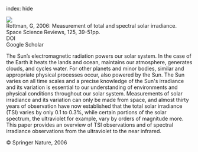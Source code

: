 index: hide

<div class="Citation">
    <div class="Citation-thumb CitationThumb-linked"  data-href="https://doi.org/10.1007/s11214-006-9045-6">
      <img src="https://static.claimspace.cloud/climate-study-static/refs/thumbs/8/Rottman_2006-thumb.png" />
    </div>

  <div class="Citation-body">
    <div class="Citation-text">Rottman, G, 2006: Measurement of total and spectral solar irradiance. <span class="Article-journal">Space Science Reviews, </span><span class="Article-volume">125, </span>39-51pp.</div>
    <div class="Citation-links">
      <div class="CitationLink" data-href="https://doi.org/10.1007/s11214-006-9045-6">
        <div class="CitationLink-icon CitationLink-Doi"></div>
        <div class="CitationLink-text">DOI</div>
      </div>
      <div class="CitationLink" data-href="https://scholar.google.com/scholar?q=10.1007/s11214-006-9045-6">
        <div class="CitationLink-icon CitationLink-Scholar"></div>
        <div class="CitationLink-text">Google Scholar</div>
      </div>
    </div>
  </div>
</div>

The Sun’s electromagnetic radiation powers our solar system. In the case of the Earth it heats the lands and ocean, maintains our atmosphere, generates clouds, and cycles water. For other planets and minor bodies, similar and appropriate physical processes occur, also powered by the Sun. The Sun varies on all time scales and a precise knowledge of the Sun's irradiance and its variation is essential to our understanding of environments and physical conditions throughout our solar system. Measurements of solar irradiance and its variation can only be made from space, and almost thirty years of observation have now established that the total solar irradiance (TSI) varies by only 0.1 to 0.3%, while certain portions of the solar spectrum, the ultraviolet for example, vary by orders of magnitude more. This paper provides an overview of TSI observations and of spectral irradiance observations from the ultraviolet to the near infrared.

<div class="Citation-copy">
&copy; Springer Nature, 2006
</div>